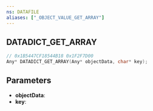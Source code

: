```yaml
---
ns: DATAFILE
aliases: ["_OBJECT_VALUE_GET_ARRAY"]
---
```

## DATADICT_GET_ARRAY

```c
// 0x1B5447CF18544B18 0x1F2F7D00
Any* DATADICT_GET_ARRAY(Any* objectData, char* key);
```

## Parameters
* **objectData**:
* **key**:
